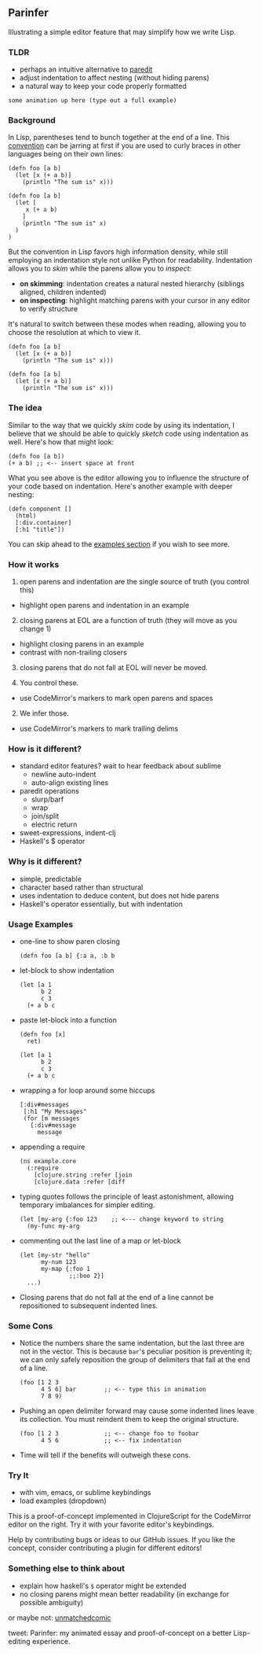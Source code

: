 ## Parinfer

Illustrating a simple editor feature
that may simplify how we write Lisp.

### TLDR

- perhaps an intuitive alternative to [paredit]
- adjust indentation to affect nesting (without hiding parens)
- a natural way to keep your code properly formatted

```
some animation up here (type out a full example)
```

[paredit]:http://danmidwood.com/content/2014/11/21/animated-paredit.html

### Background

In Lisp, parentheses tend to bunch together at the end of a line. This
[convention] can be jarring at first if you are used to curly braces in other
languages being on their own lines:

[convention]:https://en.wikipedia.org/wiki/Indent_style#Lisp_style

```
(defn foo [a b]
  (let [x (+ a b)]
    (println "The sum is" x)))
```

```
(defn foo [a b]
  (let [
     x (+ a b)
    ]
    (println "The sum is" x)
  )
)
```

But the convention in Lisp favors high information density, while still
employing an indentation style not unlike Python for readability.  Indentation
allows you to _skim_ while the parens allow you to _inspect_:

- __on skimming__: indentation creates a natural nested hierarchy (siblings aligned, children indented)
- __on inspecting__: highlight matching parens with your cursor in any editor to verify structure

It's natural to switch between these modes when reading, allowing you to choose
the resolution at which to view it.

```skimming: dim the parens
(defn foo [a b]
  (let [x (+ a b)]
    (println "The sum is" x)))
```

```inspecting: highlight the parens
(defn foo [a b]
  (let [x (+ a b)]
    (println "The sum is" x)))
```

### The idea

Similar to the way that we quickly _skim_ code by using its indentation, I
believe that we should be able to quickly _sketch_ code using indentation as
well.  Here's how that might look:

```
(defn foo [a b])
(+ a b) ;; <-- insert space at front
```

What you see above is the editor allowing you to influence the structure of
your code based on indentation. Here's another example with deeper nesting:

```
(defn component []
  (html)
  [:div.container]
  [:h1 "title"])
```

You can skip ahead to the [examples section] if you wish to see more.

[examples section]:#usage-examples

### How it works

1. open parens and indentation are the single source of truth (you control this)
  - highlight open parens and indentation in an example
2. closing parens at EOL are a function of truth (they will move as you change 1)
  - highlight closing parens in an example
  - contrast with non-trailing closers
3. closing parens that do not fall at EOL will never be moved.

1. You control these.
  - use CodeMirror's markers to mark open parens and spaces
2. We infer those.
  - use CodeMirror's markers to mark trailing delims

### How is it different?

- standard editor features?  wait to hear feedback about sublime
  - newline auto-indent
  - auto-align existing lines
- paredit operations
  - slurp/barf
  - wrap
  - join/split
  - electric return
- sweet-expressions, indent-clj
- Haskell's $ operator

### Why is it different?

- simple, predictable
- character based rather than structural
- uses indentation to deduce content, but does not hide parens
- Haskell's operator essentially, but with indentation

### Usage Examples

- one-line to show paren closing

  ```
  (defn foo [a b] {:a a, :b b
  ```

- let-block to show indentation

  ```
  (let [a 1
        b 2
        c 3
    (+ a b c
  ```

- paste let-block into a function

  ```
  (defn foo [x]
    ret)

  (let [a 1
        b 2
        c 3
    (+ a b c
  ```

- wrapping a for loop around some hiccups

  ```
  [:div#messages
   [:h1 "My Messages"
   (for [m messages
     [:div#message
       message
  ```

- appending a require

  ```
  (ns example.core
    (:require
      [clojure.string :refer [join
      [clojure.data :refer [diff
  ```

- typing quotes follows the principle of least astonishment, allowing temporary imbalances for simpler editing.

  ```
  (let [my-arg {:foo 123    ;; <--- change keyword to string
    (my-func my-arg
  ```

- commenting out the last line of a map or let-block

  ```
  (let [my-str "hello"
        my-num 123
        my-map {:foo 1
                ;;:boo 2}]
    ...)
  ```

- Closing parens that do not fall at the end of a line cannot be repositioned
  to subsequent indented lines.

### Some Cons

- Notice the numbers share the same indentation, but the last three are not in
  the vector.  This is because `bar`'s peculiar position is preventing it; we
  can only safely reposition the group of delimiters that fall at the end of a
  line.

  ```
  (foo [1 2 3
        4 5 6] bar        ;; <-- type this in animation
        7 8 9)
  ```

- Pushing an open delimiter forward may cause some indented lines leave its
  collection.  You must reindent them to keep the original structure.

  ```
  (foo [1 2 3             ;; <-- change foo to foobar
        4 5 6             ;; <-- fix indentation
  ```

- Time will tell if the benefits will outweigh these cons.

### Try It
- with vim, emacs, or sublime keybindings
- load examples (dropdown)

This is a proof-of-concept implemented in ClojureScript for the CodeMirror
editor on the right.  Try it with your favorite editor's keybindings.

Help by contributing bugs or ideas to our GitHub issues.  If you like the
concept, consider contributing a plugin for different editors!

### Something else to think about

- explain how haskell's `$` operator might be extended
- no closing parens might mean better readability (in exchange for possible ambiguity)

or maybe not:
[unmatchedcomic](https://xkcd.com/859/)


tweet: Parinfer: my animated essay and proof-of-concept on a better Lisp-editing experience.
